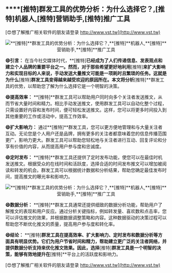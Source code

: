 ## ****[推特]**群发工具的优势分析：为什么选择它？,**[推特]**机器人,**[推特]**营销助手,**[推特]**推广工具**

[😍想了解推广相关软件的朋友请登录 http://www.vst.tw](http://www.vst.tw)

 <center><img src="https://vst.tw/MP4/tuiguang/png/4.png" alt="**[推特]**群发工具的优势分析：为什么选择它？,**[推特]**机器人,**[推特]**营销助手,**[推特]**推广工具"></center>

**😄引言：**
在当今社交媒体时代，**[推特]**已经成为了人们传递信息、发表观点和建立个人品牌的重要平台之一。然而，对于那些希望更好地利用**[推特]**来扩大影响力和实现目标的人来说，手动发送大量推文可能是一项耗时且繁琐的任务。这就是为什么**[推特]**群发工具变得越来越受欢迎的原因所在。本文将分析**[推特]**群发工具的优势，以帮助您了解为什么选择它是一个明智的决策。

**😄提高效率：**
**[推特]**群发工具可以帮助用户同时向多个关注者发送推文，从而节省大量时间和精力。相比手动发送推文，使用群发工具可以自动化整个过程，只需设置好内容和发布时间，便可轻松发送推文。这样，您可以将更多时间投入到其他重要的工作或活动中，提高工作效率。

**😄扩大影响力：**
通过**[推特]**群发工具，您可以更方便地管理和与大量关注者互动。无论您是个人用户还是品牌，拥有更多的关注者都意味着您的信息传播范围更广，影响力更大。群发工具可以帮助您轻松地与关注者进行互动、回复评论和分享有价值的内容，从而提高用户参与度和忠诚度。

**😄定时发布：**
**[推特]**群发工具还提供了定时发布功能，使您可以在最佳时机发送推文。根据受众的在线时间和活跃度，选择合适的时间发布推文可以增加被阅读和转发的机会。群发工具可以根据统计数据和分析结果，帮助您确定最佳发布时间，提高推文的曝光率和影响力。

 <center><img src="https://vst.tw/MP4/tuiguang/png/7.png" alt="**[推特]**群发工具的优势分析：为什么选择它？,**[推特]**机器人,**[推特]**营销助手,**[推特]**推广工具"></center>

**😄数据分析：**
**[推特]**群发工具通常还提供细致的数据分析功能，帮助用户了解推文的表现和用户反应。通过分析关键指标，例如转发量、喜欢数和点击率，您可以评估推文的效果，并根据数据调整策略和内容。这种数据驱动的决策过程可以帮助您不断优化推文的质量，提高用户参与度和转化率。

**😄结论：**
**[推特]**群发工具在提高效率、扩大影响力、定时发布和数据分析等方面具有明显优势。它们为用户节省时间和精力，帮助建立更广泛的关注者网络，并提供数据分析支持来优化推文效果。因此，选择**[推特]**群发工具是一个明智的决策，能够有效地提升在**[推特]**平台上的活跃度和影响力。

[😍想了解推广相关软件的朋友请登录 http://www.vst.tw](http://www.vst.tw)



